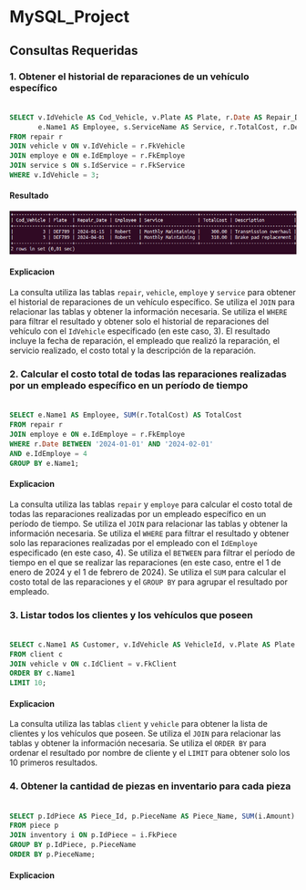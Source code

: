 # MySQL_Project

## Consultas Requeridas
### 1. Obtener el historial de reparaciones de un vehículo específico

```sql

SELECT v.IdVehicle AS Cod_Vehicle, v.Plate AS Plate, r.Date AS Repair_Date,
       e.Name1 AS Employee, s.ServiceName AS Service, r.TotalCost, r.Description
FROM repair r
JOIN vehicle v ON v.IdVehicle = r.FkVehicle
JOIN employe e ON e.IdEmploye = r.FkEmploye
JOIN service s ON s.IdService = r.FkService
WHERE v.IdVehicle = 3;

```

#### Resultado

![alt text](image.png)

#### Explicacion

La consulta utiliza las tablas `repair`, `vehicle`, `employe` y `service`
para obtener el historial de reparaciones de un vehículo específico.
Se utiliza el `JOIN` para relacionar las tablas y obtener la información necesaria.
Se utiliza el `WHERE` para filtrar el resultado y obtener solo el historial de reparaciones del vehículo con el `IdVehicle` especificado (en este caso, 3).
El resultado incluye la fecha de reparación, el empleado que realizó la reparación,
el servicio realizado, el costo total y la descripción de la reparación.

### 2. Calcular el costo total de todas las reparaciones realizadas por un empleado específico en un período de tiempo

```sql

SELECT e.Name1 AS Employee, SUM(r.TotalCost) AS TotalCost
FROM repair r
JOIN employe e ON e.IdEmploye = r.FkEmploye
WHERE r.Date BETWEEN '2024-01-01' AND '2024-02-01'
AND e.IdEmploye = 4
GROUP BY e.Name1;

```

#### Explicacion

La consulta utiliza las tablas `repair` y `employe` para calcular el costo total de
todas las reparaciones realizadas por un empleado específico en un período de tiempo.
Se utiliza el `JOIN` para relacionar las tablas y obtener la información necesaria.
Se utiliza el `WHERE` para filtrar el resultado y obtener solo las reparaciones realizadas por el empleado con el `IdEmploye` especificado (en este caso, 4).
Se utiliza el `BETWEEN` para filtrar el período de tiempo en el que se realizar
las reparaciones (en este caso, entre el 1 de enero de 2024 y el 1 de febrero de 2024).
Se utiliza el `SUM` para calcular el costo total de las reparaciones y el `GROUP BY`
para agrupar el resultado por empleado.

### 3. Listar todos los clientes y los vehículos que poseen

```sql

SELECT c.Name1 AS Customer, v.IdVehicle AS VehicleId, v.Plate AS Plate
FROM client c
JOIN vehicle v ON c.IdClient = v.FkClient
ORDER BY c.Name1
LIMIT 10;

```

#### Explicacion

La consulta utiliza las tablas `client` y `vehicle` para obtener la lista de clientes y
los vehículos que poseen. Se utiliza el `JOIN` para relacionar las tablas y
obtener la información necesaria. Se utiliza el `ORDER BY` para ordenar el resultado
por nombre de cliente y el `LIMIT` para obtener solo los 10 primeros resultados.

### 4. Obtener la cantidad de piezas en inventario para cada pieza

```sql

SELECT p.IdPiece AS Piece_Id, p.PieceName AS Piece_Name, SUM(i.Amount) AS Quantity
FROM piece p
JOIN inventory i ON p.IdPiece = i.FkPiece
GROUP BY p.IdPiece, p.PieceName
ORDER BY p.PieceName;

```

#### Explicacion
